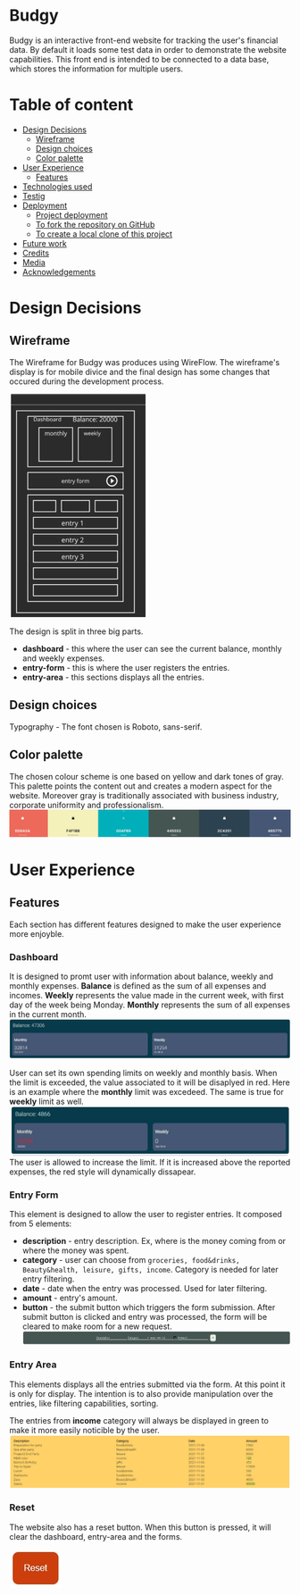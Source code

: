 # Budgy

Budgy is an interactive front-end website for tracking the user's financial data. By default it loads some test data in order to demonstrate the website capabilities. This front end is intended to be connected to a data base, which stores the information for multiple users.

# Table of content 
- [Design Decisions](#design-decisions)
    - [Wireframe](#wireframe)
    - [Design choices](#design-choices)
    - [Color palette](#color-palette)
- [User Experience](#user-experience)
    - [Features](#features)
- [Technologies used](#technologies-used)
- [Testig](#testing)
- [Deployment](#deployment)
    - [Project deployment](#project-deployment)
    - [To fork the repository on GitHub](#to-fork-the-repository-on-github)
    - [To create a local clone of this project](#to-create-a-local-clone-of-this-project)
- [Future work](#future-work)
- [Credits](#credits)
- [Media](#media)
- [Acknowledgements](#acknowledgements)


# Design Decisions
## Wireframe
The Wireframe for Budgy was produces using WireFlow. The wireframe's display is for mobile divice and the final design has some changes that occured during the development process.

![](assets/images/wireframe.jpg)

The design is split in three big parts.
* **dashboard** - this where the user can see the current balance, monthly and weekly expenses.
* **entry-form** - this is where the user registers the entries. 
* **entry-area** - this sections displays all the entries. 

## Design choices
Typography - The font chosen is Roboto, sans-serif.

## Color palette
The chosen colour scheme is one based on yellow and dark tones of gray. This palette points the content out and creates a modern aspect for the website. Moreover gray is traditionally associated with business industry, corporate uniformity and professionalism.
![](assets/images/color-pallet.jpg)

# User Experience
## Features
Each section has different features designed to make the user experience more enjoyble. 

### Dashboard
It is designed to promt user with information about balance, weekly and monthly expenses. **Balance** is defined as the sum of all expenses and incomes. **Weekly** represents the value made in the current week, with first day of the week being Monday. **Monthly** represents the sum of all expenses in the current month. 
![](assets/images/dashboard-sample.jpg)

User can set its own spending limits on weekly and monthly basis. When the limit is exceeded, the value associated to it will be disaplyed in red. Here is an example where the **monthly** limit was excedeed. The same is true for **weekly** limit as well. 
![](assets/images/dashboard-sample-limit-exceeded.jpg)
The user is allowed to increase the limit. If it is increased above the reported expenses, the red style will dynamically dissapear.

### Entry Form
This element is designed to allow the user to register entries. It composed from 5 elements:
* **description** - entry description. Ex, where is the money coming from or where the money was spent.
* **category** - user can choose from `groceries, food&drinks, Beauty&health, leisure, gifts, income`. Category is needed for later entry filtering.
* **date** - date when the entry was processed. Used for later filtering.
* **amount** - entry's amount.
* **button** - the submit button which triggers the form submission.
After submit button is clicked and entry was processed, the form will be cleared to make room for a new request. 
![](assets/images/entry-form.jpg)

### Entry Area
This elements displays all the entries submitted via the form. At this point it is only for display. The intention is to also provide manipulation over the entries, like filtering capabilities, sorting. 

The entries from **income** category will always be displayed in green to make it more easily noticible by the user. 
![](assets/images/entry-area.jpg)

### Reset
The website also has a reset button. When this button is pressed, it will clear the dashboard, entry-area and the forms.

![](assets/images/reset.jpg)











